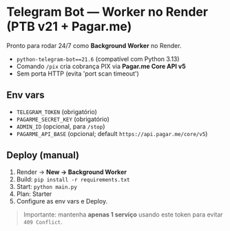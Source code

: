 # Telegram Bot — Worker no Render (PTB v21 + Pagar.me)

Pronto para rodar 24/7 como **Background Worker** no Render.
- `python-telegram-bot==21.6` (compatível com Python 3.13)
- Comando `/pix` cria cobrança PIX via **Pagar.me Core API v5**
- Sem porta HTTP (evita 'port scan timeout')

## Env vars
- `TELEGRAM_TOKEN` (obrigatório)
- `PAGARME_SECRET_KEY` (obrigatório)
- `ADMIN_ID` (opcional, para `/stop`)
- `PAGARME_API_BASE` (opcional; default `https://api.pagar.me/core/v5`)

## Deploy (manual)
1. Render → **New → Background Worker**
2. Build: `pip install -r requirements.txt`
3. Start: `python main.py`
4. Plan: Starter
5. Configure as env vars e Deploy.

> Importante: mantenha **apenas 1 serviço** usando este token para evitar `409 Conflict`.
